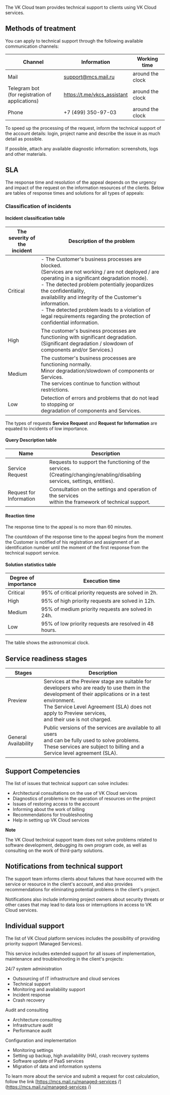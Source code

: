 The VK Cloud team provides technical support to clients using VK Cloud services.

## Methods of treatment

You can apply to technical support through the following available communication channels:

| Channel | Information | Working time<br> |
|--------------|-----------------------------|-------------------|
| Mail | support@mcs.mail.ru | around the clock |
| Telegram bot<br>(for registration of applications)| https://t.me/vkcs_assistant | around the clock |
| Phone | +7 (499) 350-97-03 | around the clock |

<note>

To speed up the processing of the request, inform the technical support of the account details: login, project name and describe the issue in as much detail as possible.

If possible, attach any available diagnostic information: screenshots, logs and other materials.

</note>

## SLA

The response time and resolution of the appeal depends on the urgency and impact of the request on the information resources of the clients. Below are tables of response times and solutions for all types of appeals:

### Classification of incidents

#### Incident classification table

| The severity of the<br>incident| Description of the problem |
|--------------------------------|------------------------------------------------------------------------|
| Critical|- The Customer's business processes are blocked.<br> (Services are not working / are not deployed / are operating in a significant degradation mode).<br>- The detected problem potentially jeopardizes the confidentiality,<br>availability and integrity of the Customer's information.<br>- The detected problem leads to a violation of legal requirements regarding the protection of confidential information. |
| High |The customer's business processes are functioning with significant degradation.<br>(Significant degradation / slowdown of components and/or Services.)|
| Medium |The customer's business processes are functioning normally.<br>Minor degradation/slowdown of components or Services.<br>The services continue to function without restrictions.|
| Low|Detection of errors and problems that do not lead to stopping or<br>degradation of components and Services.|

The types of requests **Service Request** and **Request for Information** are equated to incidents of low importance.

#### Query Description table

| Name| Description |
|-----------------------------|---------------------------------------------------------------|
| Service Request| Requests to support the functioning of the services.<br> (Creating/changing/enabling/disabling services, settings, entities).|
| Request for Information| Consultation on the settings and operation of the services<br>within the framework of technical support.|

#### Reaction time

The response time to the appeal is no more than 60 minutes.

<info>

The countdown of the response time to the appeal begins from the moment the Customer is notified of his registration and assignment of an identification number until the moment of the first response from the technical support service.

</info>

#### Solution statistics table

| Degree of<br>importance| Execution time|
|----------------------|----------------------------------------------|
| Critical| 95% of critical priority requests are solved in 2h.|
| High| 95% of high priority requests are solved in 12h.|
| Medium| 95% of medium priority requests are solved in 24h.|
| Low| 95% of low priority requests are resolved in 48 hours.|

The table shows the astronomical clock.

## Service readiness stages

| Stages | Description |
|----------------------|----------------------------------------------------------------------------------------|
| Preview | Services at the Preview stage are suitable for developers who are ready to use them in the development of their applications or in a test environment.<br>The Service Level Agreement (SLA) does not apply to Preview services,<br>and their use is not charged.|
| General Availability | Public versions of the services are available to all users<br> and can be fully used to solve problems.<br>These services are subject to billing and a Service level agreement (SLA).|

## Support Competencies

The list of issues that technical support can solve includes:

- Architectural consultations on the use of VK Cloud services
- Diagnostics of problems in the operation of resources on the project
- Issues of restoring access to the account
- Informing about the work of billing
- Recommendations for troubleshooting
- Help in setting up VK Cloud services

**Note**

The VK Cloud technical support team does not solve problems related to software development, debugging its own program code, as well as consulting on the work of third-party solutions.

## Notifications from technical support

The support team informs clients about failures that have occurred with the service or resource in the client's account, and also provides recommendations for eliminating potential problems in the client's project.

Notifications also include informing project owners about security threats or other cases that may lead to data loss or interruptions in access to VK Cloud services.

## Individual support

The list of VK Cloud platform services includes the possibility of providing priority support (Managed Services).

This service includes extended support for all issues of implementation, maintenance and troubleshooting in the client's projects:

24/7 system administration

- Outsourcing of IT infrastructure and cloud services
- Technical support
- Monitoring and availability support
- Incident response
- Crash recovery

Audit and consulting

- Architecture consulting
- Infrastructure audit
- Performance audit

Configuration and implementation

- Monitoring settings
- Setting up backup, high availability (HA), crash recovery systems
- Software update of PaaS services
- Migration of data and information systems

To learn more about the service and submit a request for cost calculation, follow the link [https://mcs.mail.ru/managed-services /](https://mcs.mail.ru/managed-services /)
